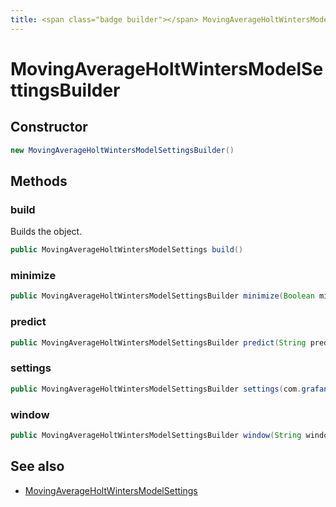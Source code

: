 ```yaml
---
title: <span class="badge builder"></span> MovingAverageHoltWintersModelSettingsBuilder
---
```

# <span class="badge builder"></span> MovingAverageHoltWintersModelSettingsBuilder

## Constructor

```java
new MovingAverageHoltWintersModelSettingsBuilder()
```
## Methods

### <span class="badge object-method"></span> build

Builds the object.

```java
public MovingAverageHoltWintersModelSettings build()
```

### <span class="badge object-method"></span> minimize

```java
public MovingAverageHoltWintersModelSettingsBuilder minimize(Boolean minimize)
```

### <span class="badge object-method"></span> predict

```java
public MovingAverageHoltWintersModelSettingsBuilder predict(String predict)
```

### <span class="badge object-method"></span> settings

```java
public MovingAverageHoltWintersModelSettingsBuilder settings(com.grafana.foundation.cog.Builder<ElasticsearchMovingAverageHoltWintersModelSettingsSettings> settings)
```

### <span class="badge object-method"></span> window

```java
public MovingAverageHoltWintersModelSettingsBuilder window(String window)
```

## See also

 * <span class="badge object-type-class"></span> [MovingAverageHoltWintersModelSettings](./object-MovingAverageHoltWintersModelSettings.md)
